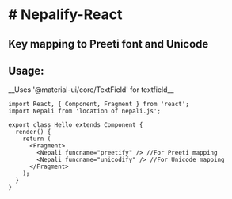 <h1> # Nepalify-React </h1>
<h2> Key mapping to Preeti font and Unicode </h2> 

<h2>  Usage: </h2>
__Uses  '@material-ui/core/TextField' for textfield__

    import React, { Component, Fragment } from 'react';
    import Nepali from 'location of nepali.js';

    export class Hello extends Component {
      render() {
        return (
          <Fragment>
            <Nepali funcname="preetify" /> //For Preeti mapping
            <Nepali funcname="unicodify" /> //For Unicode mapping
          </Fragment>
        );
      }
    }

